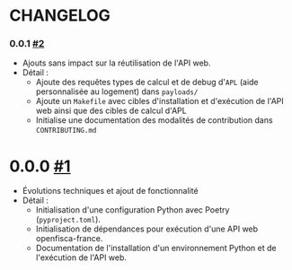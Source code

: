 # CHANGELOG

### 0.0.1 [#2](https://github.com/betagouv/aides-calculatrice-back/pull/2)

* Ajouts sans impact sur la réutilisation de l'API web.
* Détail : 
  * Ajoute des requêtes types de calcul et de debug d'`APL` (aide personnalisée au logement) dans `payloads/`
  * Ajoute un `Makefile` avec cibles d'installation et d'exécution de l'API web ainsi que des cibles de calcul d'APL
  * Initialise une documentation des modalités de contribution dans `CONTRIBUTING.md`

# 0.0.0 [#1](https://github.com/betagouv/aides-calculatrice-back/pull/1)

* Évolutions techniques et ajout de fonctionnalité
* Détail : 
  * Initialisation d'une configuration Python avec Poetry (`pyproject.toml`).
  * Initialisation de dépendances pour exécution d'une API web openfisca-france.
  * Documentation de l'installation d'un environnement Python et de l'exécution de l'API web.
